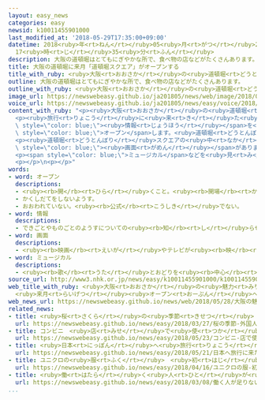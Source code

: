 ```yaml
---
layout: easy_news
categories: easy
newsid: k10011455901000
last_modified_at: '2018-05-29T17:35:00+09:00'
datetime: 2018<ruby>年<rt>ねん</rt></ruby>05<ruby>月<rt>がつ</rt></ruby>29<ruby>日<rt>にち</rt></ruby>
  17<ruby>時<rt>じ</rt></ruby>35<ruby>分<rt>ふん</rt></ruby>
description: 大阪の道頓堀はとてもにぎやかな所で、食べ物の店などがたくさんあります。
title: 大阪の道頓堀に来月「道頓堀スクエア」がオープンする
title_with_ruby: <ruby>大阪<rt>おおさか</rt></ruby>の<ruby>道頓堀<rt>どうとんぼり</rt></ruby>に<ruby>来月<rt>らいげつ</rt></ruby>「<ruby>道頓堀<rt>どうとんぼり</rt></ruby>スクエア」がオープンする
outline: 大阪の道頓堀はとてもにぎやかな所で、食べ物の店などがたくさんあります。
outline_with_ruby: <ruby>大阪<rt>おおさか</rt></ruby>の<ruby>道頓堀<rt>どうとんぼり</rt></ruby>はとてもにぎやかな<ruby>所<rt>ところ</rt></ruby>で、<ruby>食<rt>た</rt></ruby>べ<ruby>物<rt>もの</rt></ruby>の<ruby>店<rt>みせ</rt></ruby>などがたくさんあります。
image_url: https://newswebeasy.github.io/ja201805/news/web/image/2018/05/28/K10011455901_1805281853_1805281900_01_02.jpg
voice_url: https://newswebeasy.github.io/ja201805/news/easy/voice/2018/05/29/k10011455901000.mp4
content_with_ruby: "<p><ruby>大阪<rt>おおさか</rt></ruby>の<ruby>道頓堀<rt>どうとんぼり</rt></ruby>はとてもにぎやかな<ruby>所<rt>ところ</rt></ruby>で、<ruby>食<rt>た</rt></ruby>べ<ruby>物<rt>もの</rt></ruby>の<ruby>店<rt>みせ</rt></ruby>などがたくさんあります。</p>\n\
  <p><ruby>旅行<rt>りょこう</rt></ruby>に<ruby>来<rt>き</rt></ruby>た<ruby>人<rt>ひと</rt></ruby>に<ruby>店<rt>みせ</rt></ruby>などの<span\
  \ style=\"color: blue;\"><ruby>情報<rt>じょうほう</rt></ruby></span>を<ruby>紹介<rt>しょうかい</rt></ruby>する「<ruby>道頓堀<rt>どうとんぼり</rt></ruby>スクエア」が６<ruby>月<rt>がつ</rt></ruby><ruby>１日<rt>ついたち</rt></ruby>に<span\
  \ style=\"color: blue;\">オープン</span>します。<ruby>道頓堀<rt>どうとんぼり</rt></ruby>にある<ruby>店<rt>みせ</rt></ruby>や<ruby>旅行<rt>りょこう</rt></ruby>の<ruby>会社<rt>かいしゃ</rt></ruby>のＪＴＢなどがつくりました。</p>\n\
  <p><ruby>道頓堀<rt>どうとんぼり</rt></ruby>スクエアの<ruby>中<rt>なか</rt></ruby>には、<ruby>店<rt>みせ</rt></ruby>などを<ruby>探<rt>さが</rt></ruby>すことができる<ruby>大<rt>おお</rt></ruby>きな<span\
  \ style=\"color: blue;\"><ruby>画面<rt>がめん</rt></ruby></span>があります。<ruby>日本語<rt>にほんご</rt></ruby>のほか、<ruby>英語<rt>えいご</rt></ruby>と<ruby>中国語<rt>ちゅうごくご</rt></ruby>でも<ruby>紹介<rt>しょうかい</rt></ruby>します。</p>\n\
  <p><span style=\"color: blue;\">ミュージカル</span>などを<ruby>見<rt>み</rt></ruby>ることができる<ruby>所<rt>ところ</rt></ruby>もあって、<ruby>外国人<rt>がいこくじん</rt></ruby>も<ruby>楽<rt>たの</rt></ruby>しむことができます。</p>\n\
  <p></p>\n<p></p>"
words:
- word: オープン
  descriptions:
  - <ruby><rb>開</rb><rt>ひら</rt></ruby>くこと。<ruby><rb>開場</rb><rt>かいじょう</rt></ruby>。
  - かくしだてをしないようす。
  - おおわれていない。<ruby><rb>公式</rb><rt>こうしき</rt></ruby>でない。
- word: 情報
  descriptions:
  - できごとやものごとのようすについての<ruby><rb>知</rb><rt>し</rt></ruby>らせ。
- word: 画面
  descriptions:
  - <ruby><rb>映画</rb><rt>えいが</rt></ruby>やテレビが<ruby><rb>映</rb><rt>うつ</rt></ruby>っている<ruby><rb>部分</rb><rt>ぶぶん</rt></ruby>。
- word: ミュージカル
  descriptions:
  - <ruby><rb>歌</rb><rt>うた</rt></ruby>とおどりを<ruby><rb>中心</rb><rt>ちゅうしん</rt></ruby>にした<ruby><rb>劇</rb><rt>げき</rt></ruby>。
source_url: http://www3.nhk.or.jp/news/easy/k10011455901000/k10011455901000.html
web_title_with_ruby: <ruby>大阪<rt>おおさか</rt></ruby>の<ruby>魅力<rt>みりょく</rt></ruby>を<ruby>旅行客<rt>りょこうきゃく</rt></ruby>に<ruby>発信<rt>はっしん</rt></ruby>「<ruby>道頓堀<rt>どうとんぼり</rt></ruby><ruby>スクエア<rt>すくえあ</rt></ruby>」
  <ruby>来月<rt>らいげつ</rt></ruby><ruby>オープン<rt>おーぷん</rt></ruby>へ
web_news_url: https://newswebeasy.github.io/news/web/2018/05/28/大阪の魅力を旅行客に発信道頓堀スクエア-来月オープンへ
related_news:
- title: <ruby>桜<rt>さくら</rt></ruby>の<ruby>季節<rt>きせつ</rt></ruby>　<ruby>外国人<rt>がいこくじん</rt></ruby>も<ruby>花見<rt>はなみ</rt></ruby>を<ruby>楽<rt>たの</rt></ruby>しむ
  url: https://newswebeasy.github.io/news/easy/2018/03/27/桜の季節-外国人も花見を楽しむ
- title: コンビニ　<ruby>店<rt>みせ</rt></ruby>で<ruby>使<rt>つか</rt></ruby>う<ruby>電気<rt>でんき</rt></ruby>の<ruby>半分<rt>はんぶん</rt></ruby>を<ruby>太陽<rt>たいよう</rt></ruby>の<ruby>光<rt>ひかり</rt></ruby>と<ruby>風<rt>かぜ</rt></ruby>で<ruby>作<rt>つく</rt></ruby>る
  url: https://newswebeasy.github.io/news/easy/2018/05/23/コンビニ-店で使う電気の半分を太陽の光と風で作る
- title: <ruby>日本<rt>にっぽん</rt></ruby>へ<ruby>旅行<rt>りょこう</rt></ruby>に<ruby>来<rt>き</rt></ruby>た<ruby>外国人<rt>がいこくじん</rt></ruby>が<ruby>最<rt>もっと</rt></ruby>も<ruby>早<rt>はや</rt></ruby>く１０００<ruby>万<rt>まん</rt></ruby><ruby>人<rt>にん</rt></ruby>になる
  url: https://newswebeasy.github.io/news/easy/2018/05/21/日本へ旅行に来た外国人が最も早く1000万人になる
- title: ユニクロの<ruby>服<rt>ふく</rt></ruby>　<ruby>初<rt>はじ</rt></ruby>めて<ruby>日本<rt>にっぽん</rt></ruby>より<ruby>外国<rt>がいこく</rt></ruby>でたくさん<ruby>売<rt>う</rt></ruby>れた
  url: https://newswebeasy.github.io/news/easy/2018/04/16/ユニクロの服-初めて日本より外国でたくさん売れた
- title: <ruby>働<rt>はたら</rt></ruby>く<ruby>人<rt>ひと</rt></ruby>が<ruby>足<rt>た</rt></ruby>りない<ruby>店<rt>みせ</rt></ruby>で<ruby>役<rt>やく</rt></ruby>に<ruby>立<rt>た</rt></ruby>つ<ruby>技術<rt>ぎじゅつ</rt></ruby>を<ruby>紹介<rt>しょうかい</rt></ruby>する<ruby>展示<rt>てんじ</rt></ruby><ruby>会<rt>かい</rt></ruby>
  url: https://newswebeasy.github.io/news/easy/2018/03/08/働く人が足りない店で役に立つ技術を紹介する展示会
...
```

